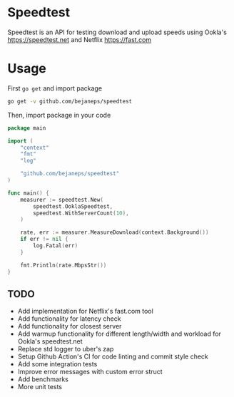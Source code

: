 # Speedtest

Speedtest is an API for testing download and upload speeds using Ookla's https://speedtest.net and Netflix https://fast.com

# Usage

First `go get` and import package

```bash
go get -v github.com/bejaneps/speedtest
```

Then, import package in your code

```go
package main

import (
	"context"
	"fmt"
	"log"

	"github.com/bejaneps/speedtest"
)

func main() {
	measurer := speedtest.New(
		speedtest.OoklaSpeedtest,
		speedtest.WithServerCount(10),
	)

	rate, err := measurer.MeasureDownload(context.Background())
	if err != nil {
		log.Fatal(err)
	}

	fmt.Println(rate.MbpsStr())
}
```

## TODO

* Add implementation for Netflix's fast.com tool
* Add functionality for latency check
* Add functionality for closest server
* Add warmup functionality for different length/width and workload for Ookla's speedtest.net
* Replace std logger to uber's zap
* Setup Github Action's CI for code linting and commit style check
* Add some integration tests
* Improve error messages with custom error struct
* Add benchmarks
* More unit tests
